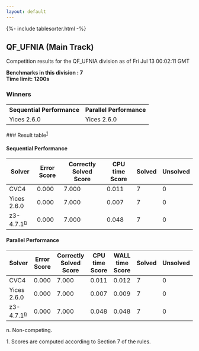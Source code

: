 ```yaml
---
layout: default
---
```

{%- include tablesorter.html -%}

##  QF_UFNIA (Main Track)

Competition results for the QF_UFNIA division as of Fri Jul 13 00:02:11 GMT

**Benchmarks in this division : 7  
Time limit: 1200s** 

### Winners
<table class="result">
<tr><th class="center">Sequential Performance</th><th class="center">Parallel Performance</th></tr>
<tr class="center"><td>Yices 2.6.0</td><td>Yices 2.6.0</td></tr></table>
### Result table<sup><a href="#fn1">1</a></sup>

#### Sequential Performance

<table id="sequential" class="result sorted">
<thead><tr class="center">
  <th>Solver</th>
  <th>Error Score</th>
  <th>Correctly Solved Score</th>
  <th>CPU time Score</th>
  <th>Solved</th>
  <th>Unsolved</th>
</tr></thead><tr>
  <td>CVC4</td>
  <td>0.000</td>
  <td>7.000</td>
  <td>0.011</td>
<td>7</td>
<td>0</td>
</tr><tr>
  <td>Yices 2.6.0</td>
  <td>0.000</td>
  <td>7.000</td>
  <td>0.007</td>
<td>7</td>
<td>0</td>
</tr><tr>
  <td>z3-4.7.1<SUP><a href="#fn">n</a></SUP></td>
  <td>0.000</td>
  <td>7.000</td>
  <td>0.048</td>
<td>7</td>
<td>0</td>
</tr></table>

#### Parallel Performance

<table id="parallel" class="result sorted">
<thead><tr class="center">
  <th>Solver</th>
  <th>Error Score</th>
  <th>Correctly Solved Score</th>
  <th>CPU time Score</th>
  <th>WALL time Score</th>
  <th>Solved</th>
  <th>Unsolved</th>
</tr></thead><tr>
  <td>CVC4</td>
<td>0.000</td><td>7.000</td><td>0.011</td><td>0.012</td><td>7</td><td>0</td></tr><tr>
  <td>Yices 2.6.0</td>
<td>0.000</td><td>7.000</td><td>0.007</td><td>0.009</td><td>7</td><td>0</td></tr><tr>
  <td>z3-4.7.1<SUP><a href="#fn">n</a></SUP></td>
<td>0.000</td><td>7.000</td><td>0.048</td><td>0.048</td><td>7</td><td>0</td></tr></table>
 <span id="fn"> n. Non-competing. </span>

 <span id="fn1"> 1. Scores are computed according to Section 7 of the rules. </span>


